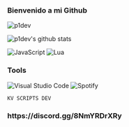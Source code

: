 ### Bienvenido a mi Github


<p align="left"> <img src="https://komarev.com/ghpvc/?username=p1dev" alt="p1dev" /> </p>

![p1dev's github stats](https://github-readme-stats.vercel.app/api?username=p1dev&show_icons=true&title_color=fff&icon_color=018eff&text_color=ECECEC&bg_color=000000)

![JavaScript](https://img.shields.io/badge/javascript-%23323330.svg?style=for-the-badge&logo=javascript&logoColor=%23F7DF1E)
![Lua](https://img.shields.io/badge/lua-%232C2D72.svg?style=for-the-badge&logo=lua&logoColor=white)

### Tools

![Visual Studio Code](https://img.shields.io/badge/Visual%20Studio%20Code-0078d7.svg?style=for-the-badge&logo=visual-studio-code&logoColor=white)
![Spotify](https://img.shields.io/badge/Spotify-1ED760?style=for-the-badge&logo=spotify&logoColor=white)

```diff
KV SCRIPTS DEV
```
<h3>https://discord.gg/8NmYRDrXRy</h3>
